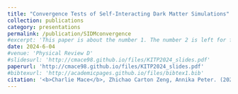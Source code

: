 ```yaml
---
title: "Convergence Tests of Self-Interacting Dark Matter Simulations"
collection: publications
category: presentations
permalink: /publication/SIDMconvergence
#excerpt: 'This paper is about the number 1. The number 2 is left for future work.'
date: 2024-6-04
#venue: 'Physical Review D'
#slidesurl: 'http://cmace98.github.io/files/KITP2024_slides.pdf'
paperurl: 'http://cmace98.github.io/files/KITP2024_slides.pdf'
#bibtexurl: 'http://academicpages.github.io/files/bibtex1.bib'
citation: '<b>Charlie Mace</b>, Zhichao Carton Zeng, Annika Peter. (2024). <i>Poster presented at Cosmic Signals of Dark Matter Physics: New Synergies, KITP</i>.'
---
```

